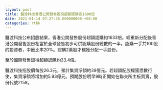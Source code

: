 ```yaml
---
layout: post
title: 醫渡科技香港公開發售股份超額認購逾1600倍
date: 2021-01-14 07:27:35.000000000 +08:00
categories: rthk
---
```


醫渡科技公布招股結果，香港公開發售股份超額認購約1633倍。經重新分配後香港公開發售股份相當於全球發售初步可供認購股份總數的一半。認購一手共100股的投資者，中籤比率20%。認購2萬股才穩獲分配一手股份。

至於國際發售錄得超額認購約33.4倍。

醫渡科技招股價每股26.3元，預計集資淨額約39億元。若超額配股權獲悉數行使，集資淨額將增加約5.93億元。預期股份明早9時正開始在聯交所主板買賣，股份代號2158。
